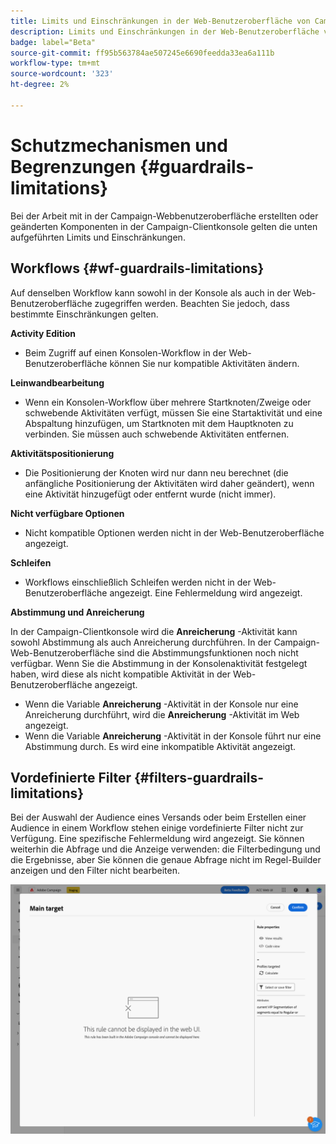 ```yaml
---
title: Limits und Einschränkungen in der Web-Benutzeroberfläche von Campaign
description: Limits und Einschränkungen in der Web-Benutzeroberfläche von Campaign
badge: label="Beta"
source-git-commit: ff95b563784ae507245e6690feedda33ea6a111b
workflow-type: tm+mt
source-wordcount: '323'
ht-degree: 2%

---
```



# Schutzmechanismen und Begrenzungen {#guardrails-limitations}

Bei der Arbeit mit in der Campaign-Webbenutzeroberfläche erstellten oder geänderten Komponenten in der Campaign-Clientkonsole gelten die unten aufgeführten Limits und Einschränkungen.

## Workflows {#wf-guardrails-limitations}

Auf denselben Workflow kann sowohl in der Konsole als auch in der Web-Benutzeroberfläche zugegriffen werden. Beachten Sie jedoch, dass bestimmte Einschränkungen gelten.

**Activity Edition**

* Beim Zugriff auf einen Konsolen-Workflow in der Web-Benutzeroberfläche können Sie nur kompatible Aktivitäten ändern.

**Leinwandbearbeitung**

* Wenn ein Konsolen-Workflow über mehrere Startknoten/Zweige oder schwebende Aktivitäten verfügt, müssen Sie eine Startaktivität und eine Abspaltung hinzufügen, um Startknoten mit dem Hauptknoten zu verbinden. Sie müssen auch schwebende Aktivitäten entfernen.

**Aktivitätspositionierung**

* Die Positionierung der Knoten wird nur dann neu berechnet (die anfängliche Positionierung der Aktivitäten wird daher geändert), wenn eine Aktivität hinzugefügt oder entfernt wurde (nicht immer).

**Nicht verfügbare Optionen**

* Nicht kompatible Optionen werden nicht in der Web-Benutzeroberfläche angezeigt.

**Schleifen**

* Workflows einschließlich Schleifen werden nicht in der Web-Benutzeroberfläche angezeigt. Eine Fehlermeldung wird angezeigt.

**Abstimmung und Anreicherung**

In der Campaign-Clientkonsole wird die **Anreicherung** -Aktivität kann sowohl Abstimmung als auch Anreicherung durchführen. In der Campaign-Web-Benutzeroberfläche sind die Abstimmungsfunktionen noch nicht verfügbar. Wenn Sie die Abstimmung in der Konsolenaktivität festgelegt haben, wird diese als nicht kompatible Aktivität in der Web-Benutzeroberfläche angezeigt.

* Wenn die Variable **Anreicherung** -Aktivität in der Konsole nur eine Anreicherung durchführt, wird die **Anreicherung** -Aktivität im Web angezeigt.
* Wenn die Variable **Anreicherung** -Aktivität in der Konsole führt nur eine Abstimmung durch. Es wird eine inkompatible Aktivität angezeigt.

## Vordefinierte Filter {#filters-guardrails-limitations}


Bei der Auswahl der Audience eines Versands oder beim Erstellen einer Audience in einem Workflow stehen einige vordefinierte Filter nicht zur Verfügung. Eine spezifische Fehlermeldung wird angezeigt. Sie können weiterhin die Abfrage und die Anzeige verwenden: die Filterbedingung und die Ergebnisse, aber Sie können die genaue Abfrage nicht im Regel-Builder anzeigen und den Filter nicht bearbeiten.

![](assets/filter-unavailable.png)
